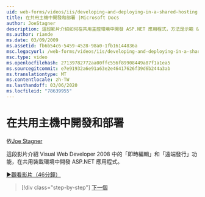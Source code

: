 ```yaml
---
uid: web-forms/videos/iis/developing-and-deploying-in-a-shared-hosting
title: 在共用主機中開發和部署 |Microsoft Docs
author: JoeStagner
description: 這段影片介紹如何在共用主控環境中開發 ASP.NET 應用程式，方法是示範 &quot;即時編輯&quot; 和 &quot;遠端發行 & 。
ms.author: riande
ms.date: 03/09/2009
ms.assetid: fb6b54c6-5459-4528-98a0-1fb16144836a
msc.legacyurl: /web-forms/videos/iis/developing-and-deploying-in-a-shared-hosting
msc.type: video
ms.openlocfilehash: 27139782772aa00ffc556f89908449a87f1a1ea5
ms.sourcegitcommit: e7e91932a6e91a63e2e46417626f39d6b244a3ab
ms.translationtype: MT
ms.contentlocale: zh-TW
ms.lasthandoff: 03/06/2020
ms.locfileid: "78639955"
---
```

# <a name="developing-and-deploying-in-a-shared-hosting"></a>在共用主機中開發和部署

依[Joe Stagner](https://github.com/JoeStagner)

這段影片介紹 Visual Web Developer 2008 中的「即時編輯」和「遠端發行」功能，在共用裝載環境中開發 ASP.NET 應用程式。

[&#9654;觀看影片（46分鐘）](https://channel9.msdn.com/Blogs/ASP-NET-Site-Videos/developing-and-deploying-in-a-shared-hosting)

> [!div class="step-by-step"]
> [下一個](working-with-iis7-deligated-admin.md)
